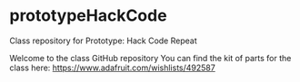 # prototypeHackCode
Class repository for Prototype: Hack Code Repeat 

Welcome to the class GitHub repository
You can find the kit of parts for the class here: https://www.adafruit.com/wishlists/492587
